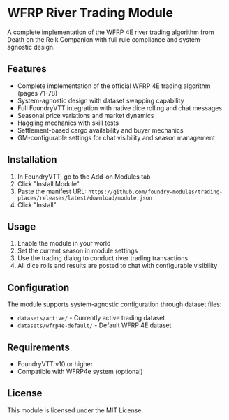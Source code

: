 # WFRP River Trading Module

A complete implementation of the WFRP 4E river trading algorithm from Death on the Reik Companion with full rule compliance and system-agnostic design.

## Features

- Complete implementation of the official WFRP 4E trading algorithm (pages 71-78)
- System-agnostic design with dataset swapping capability
- Full FoundryVTT integration with native dice rolling and chat messages
- Seasonal price variations and market dynamics
- Haggling mechanics with skill tests
- Settlement-based cargo availability and buyer mechanics
- GM-configurable settings for chat visibility and season management

## Installation

1. In FoundryVTT, go to the Add-on Modules tab
2. Click "Install Module"
3. Paste the manifest URL: `https://github.com/foundry-modules/trading-places/releases/latest/download/module.json`
4. Click "Install"

## Usage

1. Enable the module in your world
2. Set the current season in module settings
3. Use the trading dialog to conduct river trading transactions
4. All dice rolls and results are posted to chat with configurable visibility

## Configuration

The module supports system-agnostic configuration through dataset files:
- `datasets/active/` - Currently active trading dataset
- `datasets/wfrp4e-default/` - Default WFRP 4E dataset

## Requirements

- FoundryVTT v10 or higher
- Compatible with WFRP4e system (optional)

## License

This module is licensed under the MIT License.